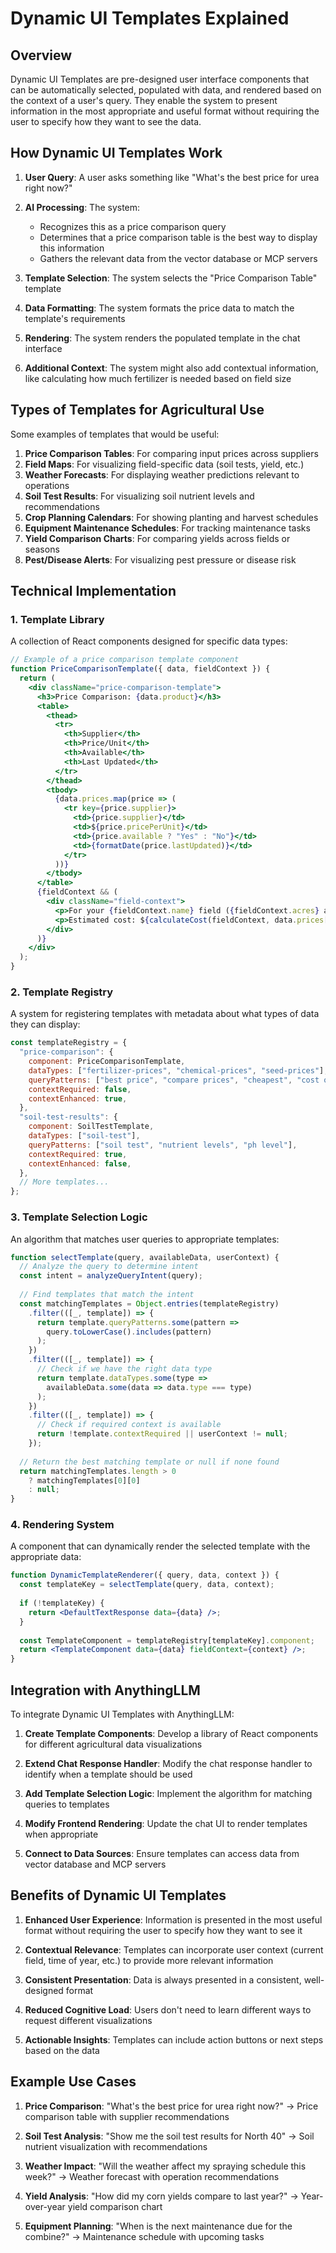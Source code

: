 # Dynamic UI Templates Explained

## Overview

Dynamic UI Templates are pre-designed user interface components that can be automatically selected, populated with data, and rendered based on the context of a user's query. They enable the system to present information in the most appropriate and useful format without requiring the user to specify how they want to see the data.

## How Dynamic UI Templates Work

1. **User Query**: A user asks something like "What's the best price for urea right now?"

2. **AI Processing**: The system:
   - Recognizes this as a price comparison query
   - Determines that a price comparison table is the best way to display this information
   - Gathers the relevant data from the vector database or MCP servers

3. **Template Selection**: The system selects the "Price Comparison Table" template

4. **Data Formatting**: The system formats the price data to match the template's requirements

5. **Rendering**: The system renders the populated template in the chat interface

6. **Additional Context**: The system might also add contextual information, like calculating how much fertilizer is needed based on field size

## Types of Templates for Agricultural Use

Some examples of templates that would be useful:

1. **Price Comparison Tables**: For comparing input prices across suppliers
2. **Field Maps**: For visualizing field-specific data (soil tests, yield, etc.)
3. **Weather Forecasts**: For displaying weather predictions relevant to operations
4. **Soil Test Results**: For visualizing soil nutrient levels and recommendations
5. **Crop Planning Calendars**: For showing planting and harvest schedules
6. **Equipment Maintenance Schedules**: For tracking maintenance tasks
7. **Yield Comparison Charts**: For comparing yields across fields or seasons
8. **Pest/Disease Alerts**: For visualizing pest pressure or disease risk

## Technical Implementation

### 1. Template Library

A collection of React components designed for specific data types:

```jsx
// Example of a price comparison template component
function PriceComparisonTemplate({ data, fieldContext }) {
  return (
    <div className="price-comparison-template">
      <h3>Price Comparison: {data.product}</h3>
      <table>
        <thead>
          <tr>
            <th>Supplier</th>
            <th>Price/Unit</th>
            <th>Available</th>
            <th>Last Updated</th>
          </tr>
        </thead>
        <tbody>
          {data.prices.map(price => (
            <tr key={price.supplier}>
              <td>{price.supplier}</td>
              <td>${price.pricePerUnit}</td>
              <td>{price.available ? "Yes" : "No"}</td>
              <td>{formatDate(price.lastUpdated)}</td>
            </tr>
          ))}
        </tbody>
      </table>
      {fieldContext && (
        <div className="field-context">
          <p>For your {fieldContext.name} field ({fieldContext.acres} acres), you would need approximately {calculateAmount(fieldContext, data)} units.</p>
          <p>Estimated cost: ${calculateCost(fieldContext, data.prices[0])}</p>
        </div>
      )}
    </div>
  );
}
```

### 2. Template Registry

A system for registering templates with metadata about what types of data they can display:

```javascript
const templateRegistry = {
  "price-comparison": {
    component: PriceComparisonTemplate,
    dataTypes: ["fertilizer-prices", "chemical-prices", "seed-prices"],
    queryPatterns: ["best price", "compare prices", "cheapest", "cost of"],
    contextRequired: false,
    contextEnhanced: true,
  },
  "soil-test-results": {
    component: SoilTestTemplate,
    dataTypes: ["soil-test"],
    queryPatterns: ["soil test", "nutrient levels", "ph level"],
    contextRequired: true,
    contextEnhanced: false,
  },
  // More templates...
};
```

### 3. Template Selection Logic

An algorithm that matches user queries to appropriate templates:

```javascript
function selectTemplate(query, availableData, userContext) {
  // Analyze the query to determine intent
  const intent = analyzeQueryIntent(query);
  
  // Find templates that match the intent
  const matchingTemplates = Object.entries(templateRegistry)
    .filter(([_, template]) => {
      return template.queryPatterns.some(pattern => 
        query.toLowerCase().includes(pattern)
      );
    })
    .filter(([_, template]) => {
      // Check if we have the right data type
      return template.dataTypes.some(type => 
        availableData.some(data => data.type === type)
      );
    })
    .filter(([_, template]) => {
      // Check if required context is available
      return !template.contextRequired || userContext != null;
    });
  
  // Return the best matching template or null if none found
  return matchingTemplates.length > 0 
    ? matchingTemplates[0][0] 
    : null;
}
```

### 4. Rendering System

A component that can dynamically render the selected template with the appropriate data:

```jsx
function DynamicTemplateRenderer({ query, data, context }) {
  const templateKey = selectTemplate(query, data, context);
  
  if (!templateKey) {
    return <DefaultTextResponse data={data} />;
  }
  
  const TemplateComponent = templateRegistry[templateKey].component;
  return <TemplateComponent data={data} fieldContext={context} />;
}
```

## Integration with AnythingLLM

To integrate Dynamic UI Templates with AnythingLLM:

1. **Create Template Components**: Develop a library of React components for different agricultural data visualizations

2. **Extend Chat Response Handler**: Modify the chat response handler to identify when a template should be used

3. **Add Template Selection Logic**: Implement the algorithm for matching queries to templates

4. **Modify Frontend Rendering**: Update the chat UI to render templates when appropriate

5. **Connect to Data Sources**: Ensure templates can access data from vector database and MCP servers

## Benefits of Dynamic UI Templates

1. **Enhanced User Experience**: Information is presented in the most useful format without requiring the user to specify how they want to see it

2. **Contextual Relevance**: Templates can incorporate user context (current field, time of year, etc.) to provide more relevant information

3. **Consistent Presentation**: Data is always presented in a consistent, well-designed format

4. **Reduced Cognitive Load**: Users don't need to learn different ways to request different visualizations

5. **Actionable Insights**: Templates can include action buttons or next steps based on the data

## Example Use Cases

1. **Price Comparison**: "What's the best price for urea right now?" → Price comparison table with supplier recommendations

2. **Soil Test Analysis**: "Show me the soil test results for North 40" → Soil nutrient visualization with recommendations

3. **Weather Impact**: "Will the weather affect my spraying schedule this week?" → Weather forecast with operation recommendations

4. **Yield Analysis**: "How did my corn yields compare to last year?" → Year-over-year yield comparison chart

5. **Equipment Planning**: "When is the next maintenance due for the combine?" → Maintenance schedule with upcoming tasks 